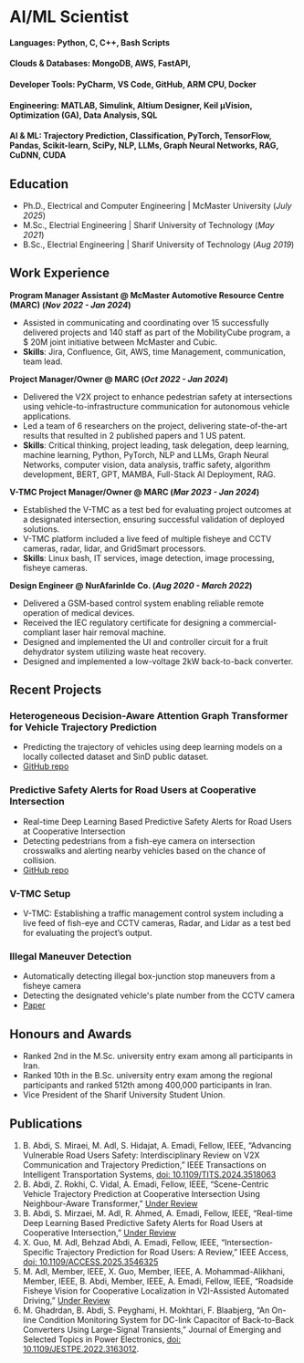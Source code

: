 # AI/ML Scientist

#### Languages: Python, C, C++, Bash Scripts
#### Clouds & Databases: MongoDB, AWS, FastAPI,
#### Developer Tools: PyCharm, VS Code, GitHub, ARM CPU, Docker
#### Engineering: MATLAB, Simulink, Altium Designer, Keil μVision, Optimization (GA), Data Analysis, SQL
#### AI & ML: Trajectory Prediction, Classification, PyTorch, TensorFlow, Pandas, Scikit-learn, SciPy, NLP, LLMs, Graph Neural Networks, RAG, CuDNN, CUDA

## Education
- Ph.D., Electrical and Computer Engineering |   McMaster University (_July 2025_)								       		
- M.Sc., Electrial Engineering  |   Sharif University of Technology (_May 2021_)	 			        		
- B.Sc., Electrial Engineering  |   Sharif University of Technology (_Aug 2019_)

## Work Experience
**Program Manager Assistant @ McMaster Automotive Resource Centre (MARC) (_Nov 2022 - Jan 2024_)**
- Assisted in communicating and coordinating over 15 successfully delivered projects and 140 staff as part of the MobilityCube program, a $ 20M joint initiative between McMaster and Cubic.
- **Skills**: Jira, Confluence, Git, AWS, time Management, communication, team lead.

**Project Manager/Owner @ MARC (_Oct 2022 - Jan 2024_)**
- Delivered the V2X project to enhance pedestrian safety at intersections using vehicle-to-infrastructure communication for autonomous vehicle applications.
- Led a team of 6 researchers on the project, delivering state-of-the-art results that resulted in 2 published papers and 1 US patent.
- **Skills**: Critical thinking, project leading, task delegation, deep learning, machine learning, Python, PyTorch, NLP and LLMs, Graph Neural Networks, computer vision, data analysis, traffic safety, algorithm development, BERT, GPT, MAMBA, Full-Stack AI Deployment, RAG.

**V-TMC Project Manager/Owner @ MARC (_Mar 2023 - Jan 2024_)**
- Established the V-TMC as a test bed for evaluating project outcomes at a designated intersection, ensuring successful validation of deployed solutions.
- V-TMC platform included a live feed of multiple fisheye and CCTV cameras, radar, lidar, and GridSmart processors.
- **Skills**: Linux bash, IT services, image detection, image processing, fisheye cameras.

**Design Engineer @ NurAfarinIde Co. (_Aug 2020 - March 2022_)**
- Delivered a GSM-based control system enabling reliable remote operation of medical devices.
- Received the IEC regulatory certificate for designing a commercial-compliant laser hair removal machine.
- Designed and implemented the UI and controller circuit for a fruit dehydrator system utilizing waste heat recovery.
- Designed and implemented a low-voltage 2kW back-to-back converter.

## Recent Projects
### Heterogeneous Decision-Aware Attention Graph Transformer for Vehicle Trajectory Prediction
- Predicting the trajectory of vehicles using deep learning models on a locally collected dataset and SinD public dataset.
- [GitHub repo](https://github.com/abdibehzad96/HDAAGT.git)


### Predictive Safety Alerts for Road Users at Cooperative Intersection
- Real-time Deep Learning Based Predictive Safety Alerts for Road Users at Cooperative Intersection
- Detecting pedestrians from a fish-eye camera on intersection crosswalks and alerting nearby vehicles based on the chance of collision.
- [GitHub repo](https://github.com/abdibehzad96/PSA-RUCI.git)


### V-TMC Setup
- V-TMC: Establishing a traffic management control system including a live feed of fish-eye and CCTV cameras, Radar, and Lidar as a test bed for evaluating the project’s output.

### Illegal Maneuver Detection
- Automatically detecting illegal box-junction stop maneuvers from a fisheye camera
- Detecting the designated vehicle's plate number from the CCTV camera
- [Paper](https://doi.org/10.1109/IECON49645.2022.9968584)


## Honours and Awards
- Ranked 2nd in the M.Sc. university entry exam among all participants in Iran.
- Ranked 10th in the B.Sc. university entry exam among the regional participants and ranked 512th among 400,000 participants in Iran.
- Vice President of the Sharif University Student Union.

## Publications
1. B. Abdi, S. Miraei, M. Adl, S. Hidajat, A. Emadi, Fellow, IEEE, “Advancing Vulnerable Road Users Safety: Interdisciplinary Review on V2X Communication and Trajectory Prediction,” IEEE Transactions on Intelligent Transportation Systems, [doi: 10.1109/TITS.2024.3518063](https://doi.org/10.1109/TITS.2024.3518063)
2. B. Abdi, Z. Rokhi, C. Vidal, A. Emadi, Fellow, IEEE, “Scene-Centric Vehicle Trajectory Prediction at Cooperative Intersection Using Neighbour-Aware Transformer,” [Under Review](https://ieee-itss.org/pub/t-its/)
3. B. Abdi, S. Mirzaei, M. Adl, R. Ahmed, A. Emadi, Fellow, IEEE, “Real-time Deep Learning Based Predictive Safety Alerts for Road Users at Cooperative Intersection,” [Under Review](https://ieee-itss.org/pub/t-its/)
4. X. Guo, M. Adl, Behzad Abdi, A. Emadi, Fellow, IEEE, “Intersection-Specific Trajectory Prediction for Road Users: A Review,” IEEE Access, [doi: 10.1109/ACCESS.2025.3546325](https://doi.org/10.1109/ACCESS.2025.3546325) 
5. M. Adl, Member, IEEE, X. Guo, Member, IEEE, A. Mohammad-Alikhani, Member, IEEE, B. Abdi, Member, IEEE, A. Emadi, Fellow, IEEE, “Roadside Fisheye Vision for Cooperative Localization in V2I-Assisted Automated Driving,” [Under Review](https://ieee-itss.org/pub/oj-its/)
6. M. Ghadrdan, B. Abdi, S. Peyghami, H. Mokhtari, F. Blaabjerg, “An On-line Condition Monitoring System for DC-link Capacitor of Back-to-Back Converters Using Large-Signal Transients,” Journal of Emerging and Selected Topics in Power Electronics, [doi: 10.1109/JESTPE.2022.3163012](https://doi.org/10.1109/JESTPE.2022.3163012).
